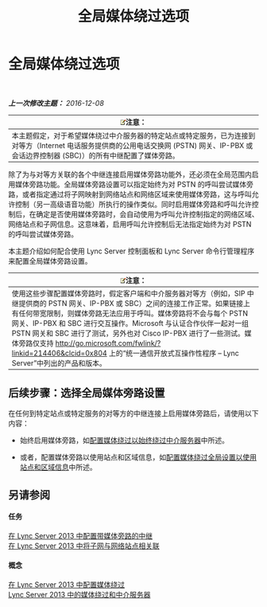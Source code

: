 ﻿---
title: 全局媒体绕过选项
TOCTitle: 全局媒体绕过选项
ms:assetid: 1bd35f90-8587-48a1-b0c2-095a4053fc77
ms:mtpsurl: https://technet.microsoft.com/zh-cn/library/Gg398255(v=OCS.15)
ms:contentKeyID: 49312170
ms.date: 12/10/2016
mtps_version: v=OCS.15
ms.translationtype: HT
---

# 全局媒体绕过选项

 

_**上一次修改主题：** 2016-12-08_

<table>
<thead>
<tr class="header">
<th><img src="images/Dn783119.note(OCS.15).gif" title="note" alt="note" />注意：</th>
</tr>
</thead>
<tbody>
<tr class="odd">
<td>本主题假定，对于希望媒体绕过中介服务器的特定站点或特定服务，已为连接到对等方（Internet 电话服务提供商的公用电话交换网 (PSTN) 网关、IP-PBX 或会话边界控制器 (SBC)）的所有中继配置了媒体旁路。</td>
</tr>
</tbody>
</table>


除了为与对等方关联的各个中继连接启用媒体旁路功能外，还必须在全局范围内启用媒体旁路功能。全局媒体旁路设置可以指定始终为对 PSTN 的呼叫尝试媒体旁路，或者指定通过将子网映射到网络站点和网络区域来使用媒体旁路，这与呼叫允许控制（另一高级语音功能）所执行的操作类似。同时启用媒体旁路和呼叫允许控制后，在确定是否使用媒体旁路时，会自动使用为呼叫允许控制指定的网络区域、网络站点和子网信息。这意味着，启用呼叫允许控制后无法指定始终为对 PSTN 的呼叫尝试媒体旁路。

本主题介绍如何配合使用 Lync Server 控制面板和 Lync Server 命令行管理程序来配置全局媒体旁路设置。

<table>
<thead>
<tr class="header">
<th><img src="images/Dn783119.note(OCS.15).gif" title="note" alt="note" />注意：</th>
</tr>
</thead>
<tbody>
<tr class="odd">
<td>使用这些步骤配置媒体旁路时，假定客户端和中介服务器对等方（例如，SIP 中继提供商的 PSTN 网关、IP-PBX 或 SBC）之间的连接工作正常。如果链接上有任何带宽限制，则媒体旁路无法应用于呼叫。媒体旁路将不会与每个 PSTN 网关、IP-PBX 和 SBC 进行交互操作。Microsoft 与认证合作伙伴一起对一组 PSTN 网关和 SBC 进行了测试，另外也对 Cisco IP-PBX 进行了一些测试。媒体旁路仅支持 <a href="http://go.microsoft.com/fwlink/?linkid=214406%26clcid=0x804" class="uri">http://go.microsoft.com/fwlink/?linkid=214406&amp;clcid=0x804</a> 上的“统一通信开放式互操作性程序 – Lync Server”中列出的产品和版本。</td>
</tr>
</tbody>
</table>


## 后续步骤：选择全局媒体旁路设置

在任何到特定站点或特定服务的对等方的中继连接上启用媒体旁路后，请使用以下内容：

  - 始终启用媒体旁路，如[配置媒体绕过以始终绕过中介服务器](lync-server-2013-configure-media-bypass-to-always-bypass-the-mediation-server.md)中所述。

  - 或者，配置媒体旁路以使用站点和区域信息，如[配置媒体绕过全局设置以使用站点和区域信息](lync-server-2013-configure-media-bypass-global-settings-to-use-site-and-region-information.md)中所述。

## 另请参阅

#### 任务

[在 Lync Server 2013 中配置带媒体旁路的中继](lync-server-2013-configure-a-trunk-with-media-bypass.md)  
[在 Lync Server 2013 中将子网与网络站点相关联](lync-server-2013-associate-a-subnet-with-a-network-site.md)  

#### 概念

[在 Lync Server 2013 中配置媒体绕过](lync-server-2013-configure-media-bypass.md)  
[Lync Server 2013 中的媒体绕过和中介服务器](lync-server-2013-media-bypass-and-mediation-server.md)

